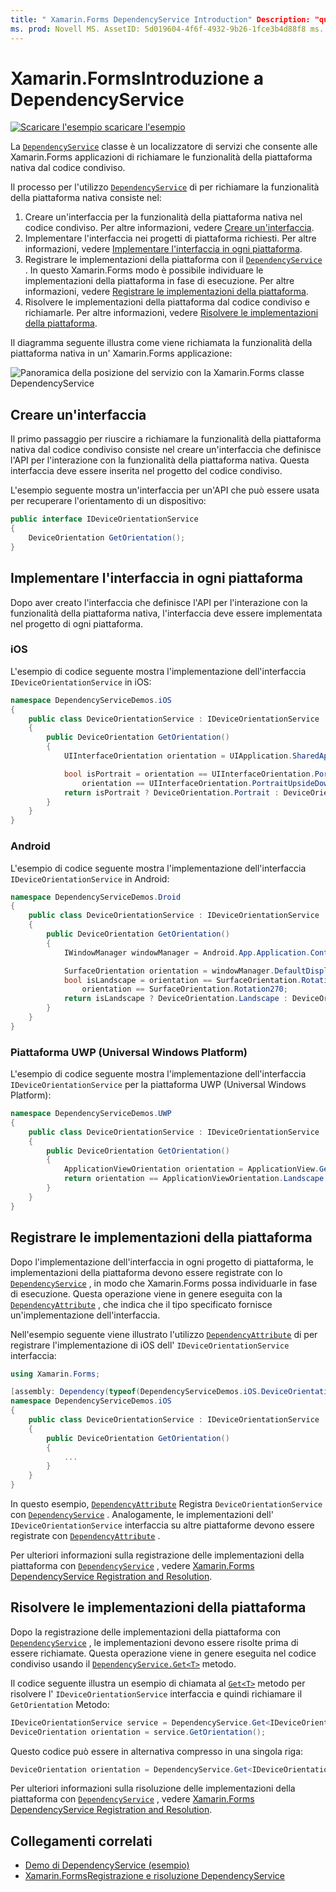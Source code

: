 ```yaml
---
title: " Xamarin.Forms DependencyService Introduction" Description: "questo articolo spiega come usare la Xamarin.Forms classe DependencyService per richiamare la funzionalità della piattaforma nativa".
ms. prod: Novell MS. AssetID: 5d019604-4f6f-4932-9b26-1fce3b4d88f8 ms. Technology: Novell-Forms Author: davidbritch ms. Author: dabritch ms. Date: 06/12/2019 no-loc: [ Xamarin.Forms , Xamarin.Essentials ]
---
```


# <a name="xamarinforms-dependencyservice-introduction"></a>Xamarin.FormsIntroduzione a DependencyService

[![Scaricare ](~/media/shared/download.png) l'esempio scaricare l'esempio](https://docs.microsoft.com/samples/xamarin/xamarin-forms-samples/dependencyservice/)

La [`DependencyService`](xref:Xamarin.Forms.DependencyService) classe è un localizzatore di servizi che consente alle Xamarin.Forms applicazioni di richiamare le funzionalità della piattaforma nativa dal codice condiviso.

Il processo per l'utilizzo [`DependencyService`](xref:Xamarin.Forms.DependencyService) di per richiamare la funzionalità della piattaforma nativa consiste nel:

1. Creare un'interfaccia per la funzionalità della piattaforma nativa nel codice condiviso. Per altre informazioni, vedere [Creare un'interfaccia](#create-an-interface).
1. Implementare l'interfaccia nei progetti di piattaforma richiesti. Per altre informazioni, vedere [Implementare l'interfaccia in ogni piattaforma](#implement-the-interface-on-each-platform).
1. Registrare le implementazioni della piattaforma con il [`DependencyService`](xref:Xamarin.Forms.DependencyService) . In questo Xamarin.Forms modo è possibile individuare le implementazioni della piattaforma in fase di esecuzione. Per altre informazioni, vedere [Registrare le implementazioni della piattaforma](#register-the-platform-implementations).
1. Risolvere le implementazioni della piattaforma dal codice condiviso e richiamarle. Per altre informazioni, vedere [Risolvere le implementazioni della piattaforma](#resolve-the-platform-implementations).

Il diagramma seguente illustra come viene richiamata la funzionalità della piattaforma nativa in un' Xamarin.Forms applicazione:

![Panoramica della posizione del servizio con la Xamarin.Forms classe DependencyService](introduction-images/dependency-service.png "Posizione del servizio DependencyService")

## <a name="create-an-interface"></a>Creare un'interfaccia

Il primo passaggio per riuscire a richiamare la funzionalità della piattaforma nativa dal codice condiviso consiste nel creare un'interfaccia che definisce l'API per l'interazione con la funzionalità della piattaforma nativa. Questa interfaccia deve essere inserita nel progetto del codice condiviso.

L'esempio seguente mostra un'interfaccia per un'API che può essere usata per recuperare l'orientamento di un dispositivo:

```csharp
public interface IDeviceOrientationService
{
    DeviceOrientation GetOrientation();
}
```

## <a name="implement-the-interface-on-each-platform"></a>Implementare l'interfaccia in ogni piattaforma

Dopo aver creato l'interfaccia che definisce l'API per l'interazione con la funzionalità della piattaforma nativa, l'interfaccia deve essere implementata nel progetto di ogni piattaforma.

### <a name="ios"></a>iOS

L'esempio di codice seguente mostra l'implementazione dell'interfaccia `IDeviceOrientationService` in iOS:

```csharp
namespace DependencyServiceDemos.iOS
{
    public class DeviceOrientationService : IDeviceOrientationService
    {
        public DeviceOrientation GetOrientation()
        {
            UIInterfaceOrientation orientation = UIApplication.SharedApplication.StatusBarOrientation;

            bool isPortrait = orientation == UIInterfaceOrientation.Portrait ||
                orientation == UIInterfaceOrientation.PortraitUpsideDown;
            return isPortrait ? DeviceOrientation.Portrait : DeviceOrientation.Landscape;
        }
    }
}
```

### <a name="android"></a>Android

L'esempio di codice seguente mostra l'implementazione dell'interfaccia `IDeviceOrientationService` in Android:

```csharp
namespace DependencyServiceDemos.Droid
{
    public class DeviceOrientationService : IDeviceOrientationService
    {
        public DeviceOrientation GetOrientation()
        {
            IWindowManager windowManager = Android.App.Application.Context.GetSystemService(Context.WindowService).JavaCast<IWindowManager>();

            SurfaceOrientation orientation = windowManager.DefaultDisplay.Rotation;
            bool isLandscape = orientation == SurfaceOrientation.Rotation90 ||
                orientation == SurfaceOrientation.Rotation270;
            return isLandscape ? DeviceOrientation.Landscape : DeviceOrientation.Portrait;
        }
    }
}
```

### <a name="universal-windows-platform"></a>Piattaforma UWP (Universal Windows Platform)

L'esempio di codice seguente mostra l'implementazione dell'interfaccia `IDeviceOrientationService` per la piattaforma UWP (Universal Windows Platform):

```csharp
namespace DependencyServiceDemos.UWP
{
    public class DeviceOrientationService : IDeviceOrientationService
    {
        public DeviceOrientation GetOrientation()
        {
            ApplicationViewOrientation orientation = ApplicationView.GetForCurrentView().Orientation;
            return orientation == ApplicationViewOrientation.Landscape ? DeviceOrientation.Landscape : DeviceOrientation.Portrait;
        }
    }
}
```

## <a name="register-the-platform-implementations"></a>Registrare le implementazioni della piattaforma

Dopo l'implementazione dell'interfaccia in ogni progetto di piattaforma, le implementazioni della piattaforma devono essere registrate con lo [`DependencyService`](xref:Xamarin.Forms.DependencyService) , in modo che Xamarin.Forms possa individuarle in fase di esecuzione. Questa operazione viene in genere eseguita con la [`DependencyAttribute`](xref:Xamarin.Forms.DependencyAttribute) , che indica che il tipo specificato fornisce un'implementazione dell'interfaccia.

Nell'esempio seguente viene illustrato l'utilizzo [`DependencyAttribute`](xref:Xamarin.Forms.DependencyAttribute) di per registrare l'implementazione di iOS dell' `IDeviceOrientationService` interfaccia:

```csharp
using Xamarin.Forms;

[assembly: Dependency(typeof(DependencyServiceDemos.iOS.DeviceOrientationService))]
namespace DependencyServiceDemos.iOS
{
    public class DeviceOrientationService : IDeviceOrientationService
    {
        public DeviceOrientation GetOrientation()
        {
            ...
        }
    }
}
```

In questo esempio, [`DependencyAttribute`](xref:Xamarin.Forms.DependencyAttribute) Registra `DeviceOrientationService` con [`DependencyService`](xref:Xamarin.Forms.DependencyService) . Analogamente, le implementazioni dell' `IDeviceOrientationService` interfaccia su altre piattaforme devono essere registrate con [`DependencyAttribute`](xref:Xamarin.Forms.DependencyAttribute) .

Per ulteriori informazioni sulla registrazione delle implementazioni della piattaforma con [`DependencyService`](xref:Xamarin.Forms.DependencyService) , vedere [ Xamarin.Forms DependencyService Registration and Resolution](registration-and-resolution.md).

## <a name="resolve-the-platform-implementations"></a>Risolvere le implementazioni della piattaforma

Dopo la registrazione delle implementazioni della piattaforma con [`DependencyService`](xref:Xamarin.Forms.DependencyService) , le implementazioni devono essere risolte prima di essere richiamate. Questa operazione viene in genere eseguita nel codice condiviso usando il [`DependencyService.Get<T>`](xref:Xamarin.Forms.DependencyService.Get*) metodo.

Il codice seguente illustra un esempio di chiamata al [`Get<T>`](xref:Xamarin.Forms.DependencyService.Get*) metodo per risolvere l' `IDeviceOrientationService` interfaccia e quindi richiamare il `GetOrientation` Metodo:

```csharp
IDeviceOrientationService service = DependencyService.Get<IDeviceOrientationService>();
DeviceOrientation orientation = service.GetOrientation();
```

Questo codice può essere in alternativa compresso in una singola riga:

```csharp
DeviceOrientation orientation = DependencyService.Get<IDeviceOrientationService>().GetOrientation();
```

Per ulteriori informazioni sulla risoluzione delle implementazioni della piattaforma con [`DependencyService`](xref:Xamarin.Forms.DependencyService) , vedere [ Xamarin.Forms DependencyService Registration and Resolution](registration-and-resolution.md).

## <a name="related-links"></a>Collegamenti correlati

- [Demo di DependencyService (esempio)](https://docs.microsoft.com/samples/xamarin/xamarin-forms-samples/dependencyservice/)
- [Xamarin.FormsRegistrazione e risoluzione DependencyService](registration-and-resolution.md)
